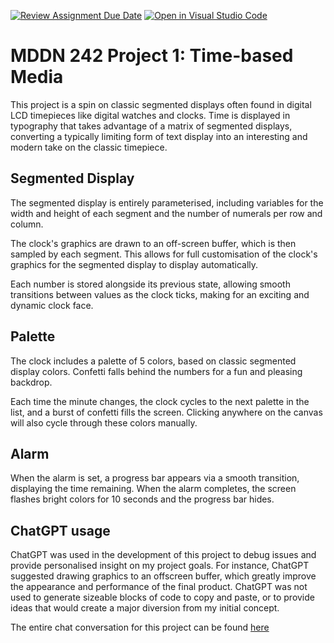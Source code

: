 [![Review Assignment Due Date](https://classroom.github.com/assets/deadline-readme-button-24ddc0f5d75046c5622901739e7c5dd533143b0c8e959d652212380cedb1ea36.svg)](https://classroom.github.com/a/H1UMq2qW)
[![Open in Visual Studio Code](https://classroom.github.com/assets/open-in-vscode-718a45dd9cf7e7f842a935f5ebbe5719a5e09af4491e668f4dbf3b35d5cca122.svg)](https://classroom.github.com/online_ide?assignment_repo_id=14047203&assignment_repo_type=AssignmentRepo)

# MDDN 242 Project 1: Time-based Media  
This project is a spin on classic segmented displays often found in digital LCD timepieces like digital watches and clocks. Time is displayed in typography that takes advantage of a matrix of segmented displays, converting a typically limiting form of text display into an interesting and modern take on the classic timepiece.

## Segmented Display
The segmented display is entirely parameterised, including variables for the width and height of each segment and the number of numerals per row and column.

The clock's graphics are drawn to an off-screen buffer, which is then sampled by each segment. This allows for full customisation of the clock's graphics for the segmented display to display automatically.

Each number is stored alongside its previous state, allowing smooth transitions between values as the clock ticks, making for an exciting and dynamic clock face.

## Palette
The clock includes a palette of 5 colors, based on classic segmented display colors. Confetti falls behind the numbers for a fun and pleasing backdrop.

Each time the minute changes, the clock cycles to the next palette in the list, and a burst of confetti fills the screen. Clicking anywhere on the canvas will also cycle through these colors manually.

## Alarm
When the alarm is set, a progress bar appears via a smooth transition, displaying the time remaining. When the alarm completes, the screen flashes bright colors for 10 seconds and the progress bar hides.

## ChatGPT usage
ChatGPT was used in the development of this project to debug issues and provide personalised insight on my project goals. For instance, ChatGPT suggested drawing graphics to an offscreen buffer, which greatly improve the appearance and performance of the final product. ChatGPT was not used to generate sizeable blocks of code to copy and paste, or to provide ideas that would create a major diversion from my initial concept.

The entire chat conversation for this project can be found [here](https://chat.openai.com/share/30cb5df0-cef7-4c77-951e-62b87adb00df)